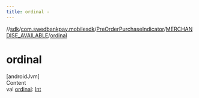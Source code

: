```yaml
---
title: ordinal -
---
```

//[sdk](../../../../index)/[com.swedbankpay.mobilesdk](../../index)/[PreOrderPurchaseIndicator](../index)/[MERCHANDISE_AVAILABLE](index)/[ordinal](ordinal)



# ordinal  
[androidJvm]  
Content  
val [ordinal](ordinal): [Int](https://kotlinlang.org/api/latest/jvm/stdlib/kotlin/-int/index.html)  



